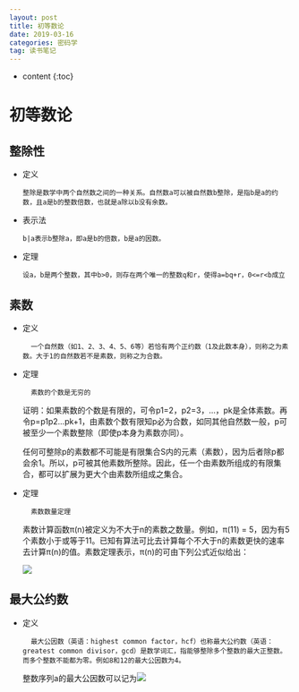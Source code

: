 ```yaml
---
layout: post
title: 初等数论
date: 2019-03-16
categories: 密码学
tag: 读书笔记
---
```


* content
{:toc}

# 初等数论

## 整除性

- 定义

      整除是数学中两个自然数之间的一种关系。自然数a可以被自然数b整除，是指b是a的约数，且a是b的整数倍数，也就是a除以b没有余数。

- 表示法

      b|a表示b整除a，即a是b的倍数，b是a的因数。

- 定理

      设a，b是两个整数，其中b>0，则存在两个唯一的整数q和r，使得a=bq+r，0<=r<b成立

## 素数

- 定义

        一个自然数（如1、2、3、4、5、6等）若恰有两个正约数（1及此数本身），则称之为素数。大于1的自然数若不是素数，则称之为合数。

- 定理

        素数的个数是无穷的

    证明：如果素数的个数是有限的，可令p1=2，p2=3，...，pk是全体素数。再令p=p1p2...pk+1，由素数个数有限知p必为合数，如同其他自然数一般，p可被至少一个素数整除（即使p本身为素数亦同）。

    任何可整除p的素数都不可能是有限集合S内的元素（素数），因为后者除p都会余1。所以，p可被其他素数所整除。因此，任一个由素数所组成的有限集合，都可以扩展为更大个由素数所组成之集合。

- 定理

        素数数量定理

    素数计算函数π(n)被定义为不大于n的素数之数量。例如，π(11) = 5，因为有5个素数小于或等于11。已知有算法可比去计算每个不大于n的素数更快的速率去计算π(n)的值。素数定理表示，π(n)的可由下列公式近似给出：

    <img src="http://chart.googleapis.com/chart?cht=tx&chl= {\displaystyle \pi (n)\approx {\frac {n}{\ln n}},} \pi(n) \approx \frac n {\ln n} ">

## 最大公约数

- 定义

        最大公因数（英语：highest common factor，hcf）也称最大公约数（英语：greatest common divisor，gcd）是数学词汇，指能够整除多个整数的最大正整数。而多个整数不能都为零。例如8和12的最大公因数为4。
        
    整数序列a的最大公因数可以记为<img src="http://chart.googleapis.com/chart?cht=tx&chl= {\displaystyle (a_{1},a_{2},\dots ,a_{n})} ">

